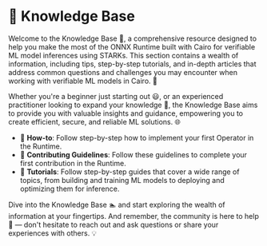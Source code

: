 # 🧠 Knowledge Base

Welcome to the Knowledge Base 🌟, a comprehensive resource designed to help you make the most of the ONNX Runtime built with Cairo for verifiable ML model inferences using STARKs. This section contains a wealth of information, including tips, step-by-step tutorials, and in-depth articles that address common questions and challenges you may encounter when working with verifiable ML models in Cairo. 🧠

Whether you're a beginner just starting out 😃, or an experienced practitioner looking to expand your knowledge 💪, the Knowledge Base aims to provide you with valuable insights and guidance, empowering you to create efficient, secure, and reliable ML solutions. 🌐

* 🔧 **How-to**: Follow step-by-step how to implement your first Operator in the Runtime.
* 🤝 **Contributing Guidelines**: Follow these guidelines to complete your first contribution in the Runtime.
* 📝 **Tutorials**: Follow step-by-step guides that cover a wide range of topics, from building and training ML models to deploying and optimizing them for inference.

Dive into the Knowledge Base 🏊 and start exploring the wealth of information at your fingertips. And remember, the community is here to help 🤗 — don't hesitate to reach out and ask questions or share your experiences with others. 💡

